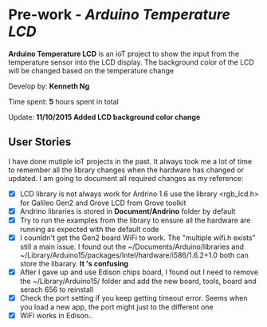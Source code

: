 # Pre-work - *Arduino Temperature  LCD*

**Arduino Temperature LCD** is an ioT project to show the input from the temperature sensor into the LCD display.  The background color of the LCD will be changed based on the temperature change 

Develop by: **Kenneth Ng**

Time spent: **5** hours spent in total

Update:  **11/10/2015 Added LCD background color change**

## User Stories

I have done mutiple ioT projects in the past.  It always took me a lot of time to remember all the library changes when the hardware has changed or updated.  I am going to document all required changes as my reference:

* [X] LCD library is not always work for Ardrino 1.6 use the library \<rgb_lcd.h\> for Galileo Gen2 and Grove LCD from Grove toolkit
* [X] Andrino libraries is stored in **Document/Andrino** folder by default
* [X] Try to run the examples from the library to ensure all the hardware are running as expected with the default code
* [X] I counldn't get the Gen2 board WiFi to work.  The "multiple wifi.h exists" still a main issue.  I found out the ~/Documents/Arduino/libraries and ~/Library/Arduino15/packages/Intel/hardware/i586/1.6.2+1.0 both can store the libarary.  **It 's confusing**
* [X] After I gave up and use Edison chips board, I found out I need to remove the ~/Library/Arduino15/ folder and add the new board, tools, board and serach 656 to reinstall
* [X] Check the port setting if you keep getting timeout error.  Seems when you load a new app, the port might just to the different one
* [X] WiFi works in Edison..  